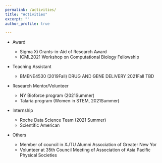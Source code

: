 ```yaml
---
permalink: /activities/
title: "Activities"
excerpt: ""
author_profile: true

---
```

* Award
    * Sigma Xi Grants-in-Aid of Research Award
    * ICML2021 Workshop on Computational Biology Fellowship

* Teaching Assistant

    * BMENE4530 (2019Fall) DRUG AND GENE DELIVERY
2021Fall TBD

* Research Mentor/Volunteer
    * NY Bioforce program (2021Summer)
    * Talaria program (Women in STEM, 2021Summer)

* Internship
    * Roche Data Science Team (2021 Summer)
    * Scientific American
    
    
* Others
    * Member of council in XJTU Alumni Association of Greater New Yor
    * Volunteer at 35th Council Meeting of Association of Asia Pacific Physical Societies
    





